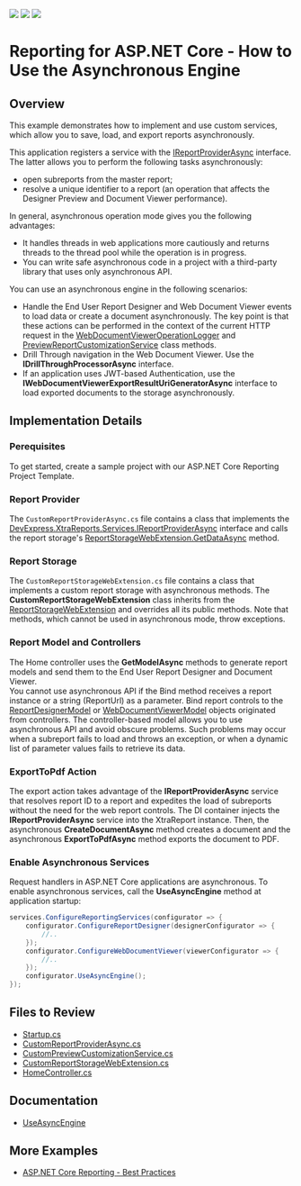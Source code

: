 <!-- default badges list -->
![](https://img.shields.io/endpoint?url=https://codecentral.devexpress.com/api/v1/VersionRange/289745215/2023.1)
[![](https://img.shields.io/badge/Open_in_DevExpress_Support_Center-FF7200?style=flat-square&logo=DevExpress&logoColor=white)](https://supportcenter.devexpress.com/ticket/details/T925249)
[![](https://img.shields.io/badge/📖_How_to_use_DevExpress_Examples-e9f6fc?style=flat-square)](https://docs.devexpress.com/GeneralInformation/403183)
<!-- default badges end -->
# Reporting for ASP.NET Core - How to Use the Asynchronous Engine
 
## Overview 

This example demonstrates how to implement and use custom services, which allow you to save, load, and export reports asynchronously.
  
This application registers a service with the [IReportProviderAsync](https://docs.devexpress.com/XtraReports/DevExpress.XtraReports.Services.IReportProviderAsync) interface. The latter allows you to perform the following tasks asynchronously: 
- open subreports from the master report; 
- resolve a unique identifier to a report (an operation that affects the Designer Preview and Document Viewer performance). 

In general, asynchronous operation mode gives you the following advantages: 
- It handles threads in web applications more cautiously and returns threads to the thread pool while the operation is in progress.  
- You can write safe asynchronous code in a project with a third-party library that uses only asynchronous API. 
 
 You can use an asynchronous engine in the following scenarios: 
- Handle the End User Report Designer and Web Document Viewer events to load data or create a document asynchronously. The key point is that these actions can be performed in the context of the current HTTP request in the [WebDocumentViewerOperationLogger](https://docs.devexpress.com/XtraReports/DevExpress.XtraReports.Web.WebDocumentViewer.WebDocumentViewerOperationLogger) and  [PreviewReportCustomizationService](https://docs.devexpress.com/XtraReports/DevExpress.XtraReports.Web.ReportDesigner.Services.PreviewReportCustomizationService) class methods. 
- Drill Through navigation in the Web Document Viewer. Use the  **IDrillThroughProcessorAsync** interface. 
- If an application uses JWT-based Authentication, use the **IWebDocumentViewerExportResultUriGeneratorAsync** interface to load exported documents to the storage asynchronously. 

## Implementation Details 

### Perequisites 

To get started, create a sample project with our ASP.NET Core Reporting Project Template. 

### Report Provider 

The `CustomReportProviderAsync.cs` file contains a class that implements the [DevExpress.XtraReports.Services.IReportProviderAsync](https://docs.devexpress.com/XtraReports/DevExpress.XtraReports.Services.IReportProviderAsync) interface and calls the report storage's [ReportStorageWebExtension.GetDataAsync](https://docs.devexpress.com/XtraReports/DevExpress.XtraReports.Web.Extensions.ReportStorageWebExtension.GetDataAsync(System.String)) method. 

### Report Storage 

The `CustomReportStorageWebExtension.cs` file contains a class that implements a custom report storage with asynchronous methods. The **CustomReportStorageWebExtension** class inherits from the [ReportStorageWebExtension](https://docs.devexpress.com/XtraReports/DevExpress.XtraReports.Web.Extensions.ReportStorageWebExtension) and overrides all its public methods. Note that methods, which cannot be used in asynchronous mode, throw exceptions.

### Report Model and Controllers

The Home controller uses the **GetModelAsync** methods to generate report models and send them to the End User Report Designer and Document Viewer.  
You cannot use asynchronous API if the Bind method receives a report instance or a string (ReportUrl) as a parameter. Bind report controls to the [ReportDesignerModel](https://docs.devexpress.com/XtraReports/DevExpress.XtraReports.Web.ReportDesigner.ReportDesignerModel) or [WebDocumentViewerModel](https://docs.devexpress.com/XtraReports/DevExpress.XtraReports.Web.WebDocumentViewer.WebDocumentViewerModel) objects originated from controllers. The controller-based model allows you to use asynchronous API and avoid obscure problems. Such problems may occur when a subreport fails to load and throws an exception, or when a dynamic list of parameter values fails to retrieve its data.

### ExportToPdf Action 

The export action takes advantage of the **IReportProviderAsync** service that resolves report ID to a report and expedites the load of subreports without the need for the web report controls. The DI container injects the **IReportProviderAsync** service into the XtraReport instance. Then, the asynchronous **CreateDocumentAsync** method creates a document and the asynchronous **ExportToPdfAsync** method exports the document to PDF.

### Enable Asynchronous Services

Request handlers in ASP.NET Core applications are asynchronous. To enable asynchronous services, call the **UseAsyncEngine** method at application startup:

```csharp
services.ConfigureReportingServices(configurator => { 
    configurator.ConfigureReportDesigner(designerConfigurator => { 
        //.. 
    }); 
    configurator.ConfigureWebDocumentViewer(viewerConfigurator => { 
        //.. 
    }); 
    configurator.UseAsyncEngine(); 
});
``` 
 
## Files to Review 

- [Startup.cs](ReportingAppAsyncServices/Startup.cs)
- [CustomReportProviderAsync.cs](ReportingAppAsyncServices/Services/CustomReportProviderAsync.cs)
- [CustomPreviewCustomizationService.cs](ReportingAppAsyncServices/Services/CustomPreviewCustomizationService.cs)
- [CustomReportStorageWebExtension.cs](ReportingAppAsyncServices/Services/CustomReportStorageWebExtension.cs)
- [HomeController.cs](ReportingAppAsyncServices/Controllers/HomeController.cs)

## Documentation
- [UseAsyncEngine](https://docs.devexpress.com/XtraReports/DevExpress.AspNetCore.Reporting.ReportingConfigurationBuilder.UseAsyncEngine)

## More Examples
 
- [ASP.NET Core Reporting - Best Practices](https://github.com/DevExpress-Examples/AspNetCore.Reporting.BestPractices)